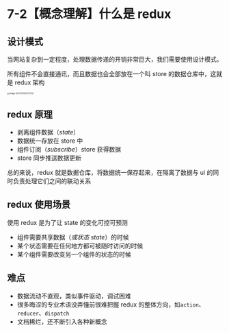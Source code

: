 # 7-2【概念理解】什么是 redux



## 设计模式

当网站复杂到一定程度，处理数据传递的开销非常巨大，我们需要使用设计模式。

所有组件不会直接通讯，而且数据也会全部放在一个叫 store 的数据仓库中，这就是 redux 架构

<img src="https://i.loli.net/2021/07/18/unqTrXihtZmo12V.png" alt="image-20210718212113112" style="zoom:33%;" /> 



## redux 原理

+ 剥离组件数据（*state*）
+ 数据统一存放在 store 中
+ 组件订阅（*subscribe*）store 获得数据
+ store 同步推送数据更新

总的来说，redux 就是数据仓库，将数据统一保存起来，在隔离了数据与 ui 的同时负责处理它们之间的联动关系



## redux 使用场景

使用 redux 是为了让 state 的变化可控可预测

+ 组件需要共享数据（*或状态 state*）的时候
+ 某个状态需要在任何地方都可被随时访问的时候
+ 某个组件需要改变另一个组件的状态的时候



## 难点

+ 数据流动不直观，类似事件驱动，调试困难
+ 很多晦涩的专业术语没弄懂前很难把握 redux 的整体方向，如`action`、`reducer`、`dispatch`
+ 文档稀烂，还不断引入各种新概念
